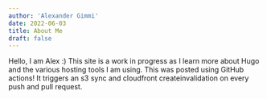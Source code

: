 ```yaml
---
author: 'Alexander Gimmi'
date: 2022-06-03
title: About Me
draft: false
---
```


Hello, I am Alex :) This site is a work in progress as I learn more about Hugo and the various hosting tools I am using. This was posted using GitHub actions! It triggers an s3 sync and cloudfront createinvalidation on every push and pull request.
